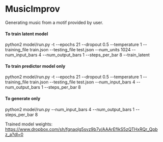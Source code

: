 # MusicImprov
Generating music from a motif provided by user.

#### To train latent model
python2 model/run.py -t --epochs 21 --dropout 0.5 --temperature 1 --training_file train.json --testing_file test.json --num_units 1024 --num_input_bars 4 --num_output_bars 1 --steps_per_bar 8 --train_latent

#### To train predictor model only
python2 model/run.py -t --epochs 21 --dropout 0.5 --temperature 1 --training_file train.json --testing_file test.json --num_input_bars 4 --num_output_bars 1 --steps_per_bar 8

#### To generate only
python2 model/run.py --num_input_bars 4 --num_output_bars 1 --steps_per_bar 8

Trained model weights: https://www.dropbox.com/sh/fgnaolg5svz9b7y/AAArEflkS5zQTHxRQr_Qpbz_a?dl=0